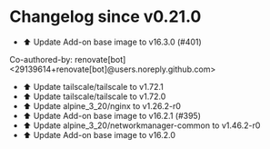 # Changelog since v0.21.0
- ⬆️ Update Add-on base image to v16.3.0 (#401)

Co-authored-by: renovate[bot] <29139614+renovate[bot]@users.noreply.github.com> 
- ⬆️ Update tailscale/tailscale to v1.72.1 
- ⬆️ Update tailscale/tailscale to v1.72.0 
- ⬆️ Update alpine_3_20/nginx to v1.26.2-r0 
- ⬆️ Update Add-on base image to v16.2.1 (#395) 
- ⬆️ Update alpine_3_20/networkmanager-common to v1.46.2-r0 
- ⬆️ Update Add-on base image to v16.2.0 
